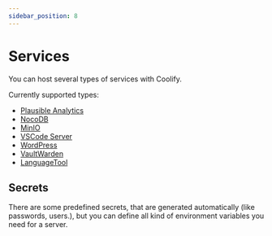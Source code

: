 ```yaml
---
sidebar_position: 8
---
```


# Services

You can host several types of services with Coolify. 

Currently supported types:

- [Plausible Analytics](https://plausible.io)
- [NocoDB](https://nocodb.com)
- [MinIO](https://min.io)
- [VSCode Server](https://github.com/cdr/code-server)
- [WordPress](https://wordpress.org)
- [VaultWarden](https://github.com/dani-garcia/vaultwarden)
- [LanguageTool](https://languagetool.org/)

## Secrets
There are some predefined secrets, that are generated automatically (like passwords, users.), but you can define all kind of environment variables you need for a server.